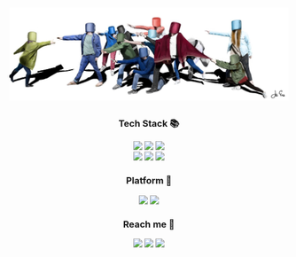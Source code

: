 <h1><img src="./asa.jpg" alt="Drawing" /></h1>

<div align='center'>
  <h3>Tech Stack 📚</h3> 
  <img src="https://img.shields.io/badge/JavaScript-F7DF1E?style=flat-square&logo=JavaScript&logoColor=white"/>
  <img src="https://img.shields.io/badge/Node.js-339933?style=flat-square&logo=node-dot-js&logoColor=white"/>
  <img src="https://img.shields.io/badge/C\C++-00599C?style=flat-square&logo=c&logoColor=white"/> <br />
  <img src="https://img.shields.io/badge/HTML5-E34F26?style=flat-square&logo=html5&logoColor=white"/>
  <img src="https://img.shields.io/badge/CSS3-1572B6?style=flat-square&logo=CSS3&logoColor=white"/> 
  <img src="https://img.shields.io/badge/pm2-2B037A?style=flat-square&logo=pm2&logoColor=white"/>
</div>

<div align='center'>
  <h3>Platform 🤖</h3>
  <img src="https://img.shields.io/badge/slack-4A154B?style=flat-square&logo=slack&logoColor=white"/>
  <img src="https://img.shields.io/badge/jira-0052CC?style=flat-square&logo=jira-software&logoColor=white"/>
</div>

<div align='center'>
  <h3>Reach me 👋</h3>
  <a href="https://www.linkedin.com/in/eujii"><img src="https://img.shields.io/badge/LinkedIn-0A66C2?style=flat-square&logo=linkedin&logoColor=white"/></a>
  <a href="https://www.twitter.com/ipflegen/"><img src="https://img.shields.io/badge/Twitter-1DA1F2?style=flat-square&logo=twitter&logoColor=white"/></a>
    <a href="mailto: ipflegen@pm.me"><img src="https://img.shields.io/badge/ProtonMail-8B89CC?style=flat-square&logo=protonmail&logoColor=white"/></a>
</div>
